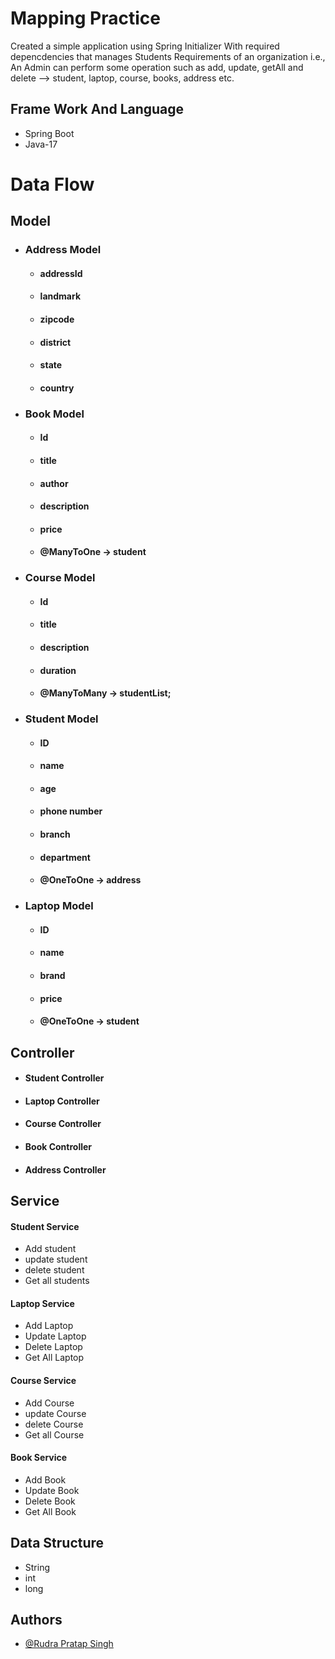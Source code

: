 # Mapping Practice 
Created a simple application using Spring Initializer With required depencdencies that manages Students Requirements of an organization i.e., An Admin can perform some operation such as add, update, getAll and delete --> student, laptop, course, books, address etc.

## Frame Work And Language
* Spring Boot 
* Java-17

# Data Flow 
 ## Model
   * ### Address Model
        * #### addressId
        * #### landmark
        * #### zipcode
        * #### district
        * ####  state
        * ####  country
   * ### Book Model
        * #### Id
        * #### title
        * #### author
        * #### description
        * #### price
        * #### @ManyToOne -> student
   * ### Course Model
        * #### Id
        * #### title
        * #### description
        * #### duration
        * #### @ManyToMany -> studentList;
   * ### Student Model
        * #### ID
        * #### name
        * #### age
        * #### phone number
        * #### branch
        * #### department
        * #### @OneToOne -> address 
   * ### Laptop  Model
        * #### ID
        * #### name
        * #### brand
        * #### price
        * #### @OneToOne -> student   
        
## Controller
  * #### Student Controller
  * #### Laptop Controller
  * #### Course Controller
  * #### Book Controller  
  * #### Address Controller

## Service 
  #### Student Service
  * Add student
  * update student 
  * delete student
  * Get all students 
  #### Laptop Service
  * Add Laptop
  * Update Laptop
  * Delete Laptop
  * Get All Laptop
  #### Course Service
  * Add Course
  * update Course 
  * delete Course
  * Get all Course 
  #### Book Service
  * Add Book
  * Update Book
  * Delete Book
  * Get All Book  
## Data Structure
* String
* int
* long 

## Authors

- [@Rudra Pratap Singh](https://github.com/rudrapratapsingh2000)

